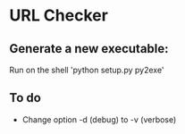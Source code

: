 # URL Checker

## Generate a new executable:
Run on the shell 'python setup.py py2exe'

## To do
- Change option -d (debug) to -v (verbose)
